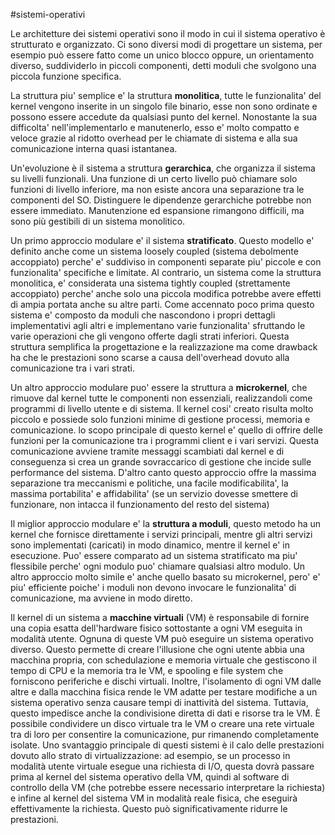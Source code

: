#sistemi-operativi

Le architetture dei sistemi operativi sono il modo in cui il sistema operativo è strutturato e organizzato. Ci sono diversi modi di progettare un sistema, per esempio può essere fatto come un unico blocco oppure, un orientamento diverso, suddividerlo in piccoli componenti, detti moduli che svolgono una piccola funzione specifica.

La struttura piu' semplice e' la struttura **monolitica**, tutte le funzionalita' del kernel vengono inserite in un singolo file binario, esse non sono ordinate e possono essere accedute da qualsiasi punto del kernel. Nonostante la sua difficolta' nell'implementarlo e manutenerlo, esso e' molto compatto e veloce grazie al ridotto overhead per le chiamate di sistema e alla sua comunicazione interna quasi istantanea.

Un'evoluzione è il sistema a struttura **gerarchica**, che organizza il sistema su livelli funzionali. Una funzione di un certo livello può chiamare solo funzioni di livello inferiore, ma non esiste ancora una separazione tra le componenti del SO. Distinguere le dipendenze gerarchiche potrebbe non essere immediato. Manutenzione ed espansione rimangono difficili, ma sono più gestibili di un sistema monolitico.

Un primo approccio modulare e' il sistema **stratificato**.
Questo modello e' definito anche come un sistema loosely coupled (sistema debolmente accoppiato) perche' e' suddiviso in componenti separate piu' piccole e con funzionalita' specifiche e limitate. Al contrario, un sistema come la struttura monolitica, e' considerata una sistema tightly coupled (strettamente accoppiato) perche' anche solo una piccola modifica potrebbe avere effetti di ampia portata anche su altre parti. Come accennato poco prima questo sistema e' composto da moduli che nascondono i propri dettagli implementativi agli altri e implementano varie funzionalita' sfruttando le varie operazioni che gli vengono offerte dagli strati inferiori. Questa struttura semplifica la progettazione e la realizzazione ma come drawback ha che le prestazioni sono scarse a causa dell'overhead dovuto alla comunicazione tra i vari strati.

Un altro approccio modulare puo' essere la struttura a **microkernel**, che rimuove dal kernel tutte le componenti non essenziali, realizzandoli come programmi di livello utente e di sistema. Il kernel cosi' creato risulta molto piccolo e possiede solo funzioni minime di gestione processi, memoria e comunicazione. lo scopo principale di questo kernel e' quello di offrire delle funzioni per la comunicazione tra i programmi client e i vari servizi. Questa comunicazione avviene tramite messaggi scambiati dal kernel e di conseguenza si crea un grande sovraccarico di gestione che incide sulle performance del sistema. D'altro canto questo approccio offre la massima separazione tra meccanismi e politiche, una facile modificabilita', la massima portabilita' e affidabilita' (se un servizio dovesse smettere di funzionare, non intacca il funzionamento del resto del sistema)

Il miglior approccio modulare e' la **struttura a moduli**, questo metodo ha un kernel che fornisce direttamente i servizi principali, mentre gli altri servizi sono implementati (caricati) in modo dinamico, mentre il kernel e' in esecuzione. Puo' essere comparato ad un sistema stratificato ma piu' flessibile perche' ogni modulo puo' chiamare qualsiasi altro modulo. Un altro approccio molto simile e' anche quello basato su microkernel, pero' e' piu' efficiente poiche' i moduli non devono invocare le funzionalita' di comunicazione, ma avviene in modo diretto.

Il kernel di un sistema a **macchine virtuali** (VM) è responsabile di fornire una copia esatta dell'hardware fisico sottostante a ogni VM eseguita in modalità utente. Ognuna di queste VM può eseguire un sistema operativo diverso. Questo permette di creare l'illusione che ogni utente abbia una macchina propria, con schedulazione e memoria virtuale che gestiscono il tempo di CPU e la memoria tra le VM, e spooling e file system che forniscono periferiche e dischi virtuali. Inoltre, l'isolamento di ogni VM dalle altre e dalla macchina fisica rende le VM adatte per testare modifiche a un sistema operativo senza causare tempi di inattività del sistema. Tuttavia, questo impedisce anche la condivisione diretta di dati e risorse tra le VM. È possibile condividere un disco virtuale tra le VM o creare una rete virtuale tra di loro per consentire la comunicazione, pur rimanendo completamente isolate. Uno svantaggio principale di questi sistemi è il calo delle prestazioni dovuto allo strato di virtualizzazione: ad esempio, se un processo in modalità utente virtuale esegue una richiesta di I/O, questa dovrà passare prima al kernel del sistema operativo della VM, quindi al software di controllo della VM (che potrebbe essere necessario interpretare la richiesta) e infine al kernel del sistema VM in modalità reale fisica, che eseguirà effettivamente la richiesta. Questo può significativamente ridurre le prestazioni.